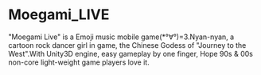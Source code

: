 Moegami_LIVE
============

"Moegami Live" is a Emoji music mobile game(*°∀°)=3.Nyan-nyan, a cartoon rock dancer girl in game, the Chinese Godess of "Journey to the West".With Unity3D engine, easy gameplay by one finger, Hope 90s &amp; 00s non-core light-weight game players love it.
